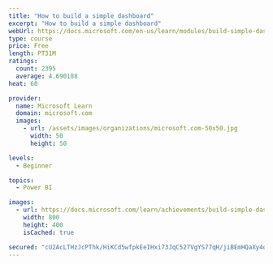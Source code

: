 ```yaml
---
title: "How to build a simple dashboard"
excerpt: "How to build a simple dashboard"
webUrl: https://docs.microsoft.com/en-us/learn/modules/build-simple-dashboard/
type: course
price: Free
length: PT31M
ratings:
  count: 2395
  average: 4.690188
heat: 60

provider:
  name: Microsoft Learn
  domain: microsoft.com
  images:
    - url: /assets/images/organizations/microsoft.com-50x50.jpg
      width: 50
      height: 50

levels:
  - Beginner

topics:
  - Power BI

images:
  - url: https://docs.microsoft.com/learn/achievements/build-simple-dashboard-social.png
    width: 800
    height: 400
    isCached: true

secured: "cU2AcLTHzJcPThk/HiKCd5wfpkEeIHxi73JqC527VgYS77qH/jiBEmHQaXy4q+cI7xpxx/y8GeD1uoavMhqL1fEEteu/7DDdW3TFRgsMIfP8Q70pvQz72wPjYUtFHxWpi+KXWYNLX4woX+/iYbQOnOdQZ4cj71tAm3TfINPM+e+fMDbI6NIVPy4nv9kj6mVAOEtcq+LJPl0s70JtJCDUsrYe0GxGoyoem3USF1M9S4LwYQbeAkyXW4kfbDTioSdrXOBfucOII5/2PyXaGPx2Nv9F1uQCikcceDapV9ePbwqO0i1AmgW4oB9VjqQrzm55EU0pX3prYSXfRDxcP10KjbLMUuRViK3lb6du0xPYn/62fo8Rxx1l8hRCQGX7LCSlgLcpu/z6zLakLvM4Hqo3S27CGVP5MD+NacDiQJx/eJw=;3Q6zdbQ4K2ePpn8z+w23kg=="
---
```


